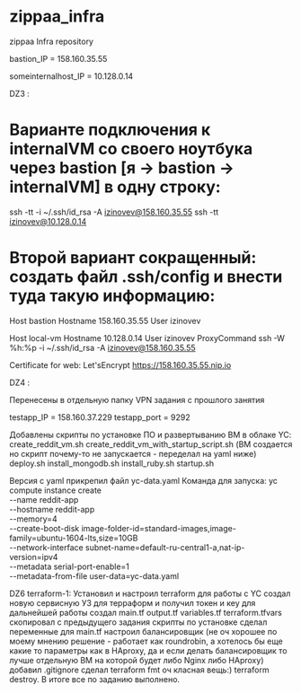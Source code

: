 # zippaa_infra
zippaa Infra repository

bastion_IP = 158.160.35.55

someinternalhost_IP = 10.128.0.14


DZ3 :
# Варианте подключения к internalVM со своего ноутбука через bastion [я -> bastion -> internalVM] в одну строку:
ssh -tt -i ~/.ssh/id_rsa -A izinovev@158.160.35.55 ssh -tt izinovev@10.128.0.14

# Второй вариант сокращенный: создать файл .ssh/config и внести туда такую информацию:
Host bastion
  Hostname 158.160.35.55
  User izinovev

Host local-vm
  Hostname 10.128.0.14
  User izinovev
  ProxyCommand ssh -W %h:%p -i ~/.ssh/id_rsa -A izinovev@158.160.35.55


Certificate for web: Let'sEncrypt
https://158.160.35.55.nip.io

DZ4 :

Перенесены в отдельную папку VPN задания с прошлого занятия

testapp_IP = 158.160.37.229
testapp_port = 9292

Добавлены скрипты по установке ПО и развертыванию ВМ в облаке YC:
create_reddit_vm.sh
create_reddit_vm_with_startup_script.sh (ВМ создается но скрипт почему-то не запускается - переделал на yaml ниже)
deploy.sh
install_mongodb.sh
install_ruby.sh
startup.sh

Версия с yaml прикрепил файл yc-data.yaml
Команда для запуска:
yc compute instance create \
  --name reddit-app \
  --hostname reddit-app \
  --memory=4 \
  --create-boot-disk image-folder-id=standard-images,image-family=ubuntu-1604-lts,size=10GB \
  --network-interface subnet-name=default-ru-central1-a,nat-ip-version=ipv4 \
  --metadata serial-port-enable=1 \
  --metadata-from-file user-data=yc-data.yaml


DZ6 terraform-1:
 Установил и настроил terraform  для работы с YC
 создал новую сервисную УЗ для терраформ и получил токен и кеу для дальнейшей работы
 создал  main.tf output.tf variables.tf terraform.tfvars
 скопировал с предыдущего задания скрипты по установке
 сделал переменные для main.tf
 настроил балансировщик (не оч хорошее по моему мнению решение - работает как roundrobin, а хотелось бы еще какие то параметры как в HAproxy,  да и если делать балансировщик то лучше отдельную ВМ на которой будет либо Nginx либо HAproxy)
 добавил .gitignore
 сделал terraform fmt  оч класная вещь:)
 terraform destroy. В итоге все по заданию выполнено.
